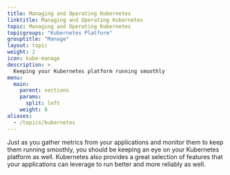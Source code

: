 ```yaml
---
title: Managing and Operating Kubernetes
linktitle: Managing and Operating Kubernetes
topic: Managing and Operating Kubernetes
topicgroups: "Kubernetes Platform"
grouptitle: "Manage"
layout: topic
weight: 2
icon: kube-manage
description: >
  Keeping your Kubernetes platform running smoothly
menu:
  main:
    parent: sections
    params:
      split: left
    weight: 8
aliases:
  - /topics/kubernetes
---
```


Just as you gather metrics from your applications and monitor them to keep them running smoothly, you should be keeping an eye on your Kubernetes platform as well. Kubernetes also provides a great selection of features that your applications can leverage to run better and more reliably as well.
